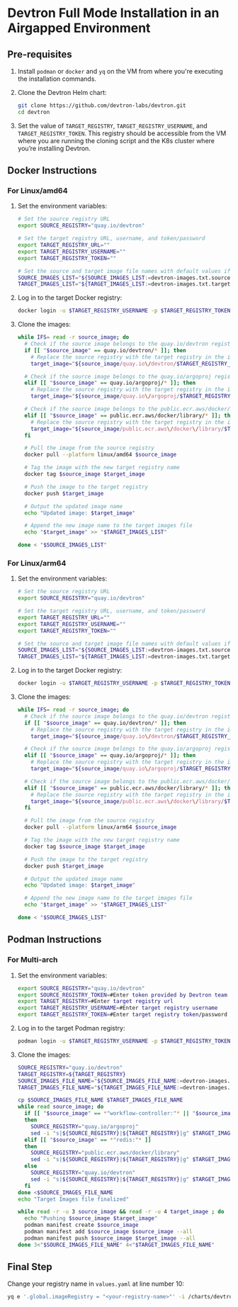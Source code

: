 # Devtron Full Mode Installation in an Airgapped Environment

## Pre-requisites

1. Install `podman` or `docker` and `yq` on the VM from where you're executing the installation commands.
2. Clone the Devtron Helm chart:

    ```bash
    git clone https://github.com/devtron-labs/devtron.git
    cd devtron
    ```


4. Set the value of `TARGET_REGISTRY`, `TARGET_REGISTRY_USERNAME`, and `TARGET_REGISTRY_TOKEN`. This registry should be accessible from the VM where you are running the cloning script and the K8s cluster where you’re installing Devtron.

## Docker Instructions

### For Linux/amd64

1. Set the environment variables:

    ```bash
    # Set the source registry URL
    export SOURCE_REGISTRY="quay.io/devtron"

    # Set the target registry URL, username, and token/password
    export TARGET_REGISTRY_URL=""
    export TARGET_REGISTRY_USERNAME=""
    export TARGET_REGISTRY_TOKEN=""

    # Set the source and target image file names with default values if not already set
    SOURCE_IMAGES_LIST="${SOURCE_IMAGES_LIST:=devtron-images.txt.source}"
    TARGET_IMAGES_LIST="${TARGET_IMAGES_LIST:=devtron-images.txt.target}"
    ```

2. Log in to the target Docker registry:

    ```bash
    docker login -u $TARGET_REGISTRY_USERNAME -p $TARGET_REGISTRY_TOKEN $TARGET_REGISTRY_URL
    ```

3. Clone the images:

    ```bash
    while IFS= read -r source_image; do
      # Check if the source image belongs to the quay.io/devtron registry
      if [[ "$source_image" == quay.io/devtron/* ]]; then
        # Replace the source registry with the target registry in the image name
        target_image="${source_image/quay.io\/devtron/$TARGET_REGISTRY_URL}"

      # Check if the source image belongs to the quay.io/argoproj registry
      elif [[ "$source_image" == quay.io/argoproj/* ]]; then
        # Replace the source registry with the target registry in the image name
        target_image="${source_image/quay.io\/argoproj/$TARGET_REGISTRY_URL}"

      # Check if the source image belongs to the public.ecr.aws/docker/library registry
      elif [[ "$source_image" == public.ecr.aws/docker/library/* ]]; then
        # Replace the source registry with the target registry in the image name
        target_image="${source_image/public.ecr.aws\/docker\/library/$TARGET_REGISTRY_URL}"
      fi

      # Pull the image from the source registry
      docker pull --platform linux/amd64 $source_image

      # Tag the image with the new target registry name
      docker tag $source_image $target_image

      # Push the image to the target registry
      docker push $target_image

      # Output the updated image name
      echo "Updated image: $target_image"

      # Append the new image name to the target images file
      echo "$target_image" >> "$TARGET_IMAGES_LIST"

    done < "$SOURCE_IMAGES_LIST"
    ```

### For Linux/arm64

1. Set the environment variables:

    ```bash
    # Set the source registry URL
    export SOURCE_REGISTRY="quay.io/devtron"

    # Set the target registry URL, username, and token/password
    export TARGET_REGISTRY_URL=""
    export TARGET_REGISTRY_USERNAME=""
    export TARGET_REGISTRY_TOKEN=""

    # Set the source and target image file names with default values if not already set
    SOURCE_IMAGES_LIST="${SOURCE_IMAGES_LIST:=devtron-images.txt.source}"
    TARGET_IMAGES_LIST="${TARGET_IMAGES_LIST:=devtron-images.txt.target}"
    ```

2. Log in to the target Docker registry:

    ```bash
    docker login -u $TARGET_REGISTRY_USERNAME -p $TARGET_REGISTRY_TOKEN $TARGET_REGISTRY_URL
    ```

3. Clone the images:

    ```bash
    while IFS= read -r source_image; do
      # Check if the source image belongs to the quay.io/devtron registry
      if [[ "$source_image" == quay.io/devtron/* ]]; then
        # Replace the source registry with the target registry in the image name
        target_image="${source_image/quay.io\/devtron/$TARGET_REGISTRY_URL}"

      # Check if the source image belongs to the quay.io/argoproj registry
      elif [[ "$source_image" == quay.io/argoproj/* ]]; then
        # Replace the source registry with the target registry in the image name
        target_image="${source_image/quay.io\/argoproj/$TARGET_REGISTRY_URL}"

      # Check if the source image belongs to the public.ecr.aws/docker/library registry
      elif [[ "$source_image" == public.ecr.aws/docker/library/* ]]; then
        # Replace the source registry with the target registry in the image name
        target_image="${source_image/public.ecr.aws\/docker\/library/$TARGET_REGISTRY_URL}"
      fi

      # Pull the image from the source registry
      docker pull --platform linux/arm64 $source_image

      # Tag the image with the new target registry name
      docker tag $source_image $target_image

      # Push the image to the target registry
      docker push $target_image

      # Output the updated image name
      echo "Updated image: $target_image"

      # Append the new image name to the target images file
      echo "$target_image" >> "$TARGET_IMAGES_LIST"

    done < "$SOURCE_IMAGES_LIST"
    ```

## Podman Instructions

### For Multi-arch

1. Set the environment variables:

    ```bash
    export SOURCE_REGISTRY="quay.io/devtron"
    export SOURCE_REGISTRY_TOKEN=#Enter token provided by Devtron team
    export TARGET_REGISTRY=#Enter target registry url 
    export TARGET_REGISTRY_USERNAME=#Enter target registry username 
    export TARGET_REGISTRY_TOKEN=#Enter target registry token/password
    ```

2. Log in to the target Podman registry:

    ```bash
    podman login -u $TARGET_REGISTRY_USERNAME -p $TARGET_REGISTRY_TOKEN $TARGET_REGISTRY
    ```

3. Clone the images:

    ```bash
    SOURCE_REGISTRY="quay.io/devtron"
    TARGET_REGISTRY=${TARGET_REGISTRY}
    SOURCE_IMAGES_FILE_NAME="${SOURCE_IMAGES_FILE_NAME:=devtron-images.txt.source}"
    TARGET_IMAGES_FILE_NAME="${TARGET_IMAGES_FILE_NAME:=devtron-images.txt.target}"

    cp $SOURCE_IMAGES_FILE_NAME $TARGET_IMAGES_FILE_NAME
    while read source_image; do
      if [[ "$source_image" == *"workflow-controller:"* || "$source_image" == *"argoexec:"* || "$source_image" == *"argocd:"* ]]
      then
        SOURCE_REGISTRY="quay.io/argoproj"
        sed -i "s|${SOURCE_REGISTRY}|${TARGET_REGISTRY}|g" $TARGET_IMAGES_FILE_NAME
      elif [[ "$source_image" == *"redis:"* ]]
      then
        SOURCE_REGISTRY="public.ecr.aws/docker/library"
        sed -i "s|${SOURCE_REGISTRY}|${TARGET_REGISTRY}|g" $TARGET_IMAGES_FILE_NAME
      else
        SOURCE_REGISTRY="quay.io/devtron"
        sed -i "s|${SOURCE_REGISTRY}|${TARGET_REGISTRY}|g" $TARGET_IMAGES_FILE_NAME
      fi
    done <$SOURCE_IMAGES_FILE_NAME
    echo "Target Images file finalized"

    while read -r -u 3 source_image && read -r -u 4 target_image ; do
      echo "Pushing $source_image $target_image"
      podman manifest create $source_image
      podman manifest add $source_image $source_image --all
      podman manifest push $source_image $target_image --all
    done 3<"$SOURCE_IMAGES_FILE_NAME" 4<"$TARGET_IMAGES_FILE_NAME"
    ```

## Final Step

Change your registry name in `values.yaml` at line number 10:

```bash
yq e '.global.imageRegistry = "<your-registry-name>"' -i /charts/devtron/values.yaml
